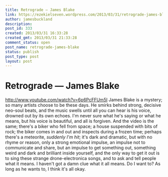 ```yaml
---
title: Retrograde — James Blake
link: https://ezekielseven.wordpress.com/2013/03/31/retrograde-james-blake/
author: jamesbuckland
description: 
post_id: 333
created: 2013/03/31 16:33:28
created_gmt: 2013/03/31 21:33:28
comment_status: open
post_name: retrograde-james-blake
status: publish
post_type: post
layout: post
---
```


# Retrograde — James Blake

http://www.youtube.com/watch?v=6p6PcFFUm5I James Blake is a mystery; so many artists choose to be these days. He smirks behind strong, decisive neo-soul beats, and the music swells until all you can hear is his voice, drowned out by its own echoes. I'm never sure what he's saying or what he means, but his voice is beautiful, and all is forgiven. And the video is the same; there's a biker who fell from space; a house suspended with bits of rock; the biker comes in and out and inspects during a frozen time; perhaps there's a meteorite, _suddenly I'm hit_; it's dark and dramatic, but with no rhyme or reason, only a strong emotional impulse, an impulse not to communicate and share, but an impulse to get something out, something weird and dark and brilliant inside yourself, and the only way to get it out is to sing these strange drone-electronica songs, and to ask and tell people what it means. I haven't got a damn clue what it all means. Do I want to? As long as he wants to, I think it's all okay.